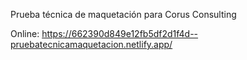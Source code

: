 Prueba técnica de maquetación para Corus Consulting

Online: https://662390d849e12fb5df2d1f4d--pruebatecnicamaquetacion.netlify.app/
